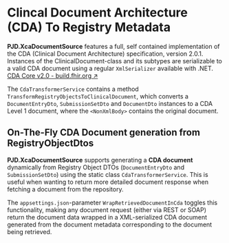 # Clincal Document Architecture (CDA) To Registry Metadata
**PJD.XcaDocumentSource** features a full, self contained implementation of the CDA (Clinical Document Architecture) specification, version 2.0.1. Instances of the ClinicalDocument-class and its subtypes are serializable to a valid CDA document using a regular `XmlSerializer` available with .NET.  
[CDA Core v2.0 - build.fhir.org ↗](https://build.fhir.org/ig/HL7/CDA-core-2.0/StructureDefinition-ClinicalDocument.html)

The `CdaTransformerService` contains a method `TransformRegistryObjectsToClinicalDocument`, which converts a `DocumentEntryDto`, `SubmissionSetDto` and `DocumentDto` instances to a CDA Level 1 document, where the `<NonXmlBody>` contains the original document.

## On-The-Fly CDA Document generation from RegistryObjectDtos
**PJD.XcaDocumentSource** supports generating a **CDA document** dynamically from Registry Object DTOs (`DocumentEntryDto` and `SubmissionSetDto`) using the static class `CdaTransformerService`. This is useful when wanting to return more detailed document response when fetching a document from the repository.  

The `appsettings.json`-parameter `WrapRetrievedDocumentInCda` toggles this functionality, making any document request (either via REST or SOAP) return the document data wrapped in a XML-serialized CDA document generated from the document metadata corresponding to the document being retrieved.